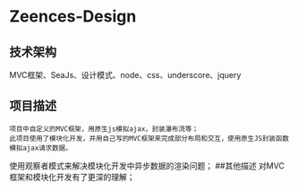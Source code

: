 # Zeences-Design
## 技术架构
MVC框架、SeaJs、设计模式、node、css、underscore、jquery
## 项目描述
    项目中自定义的MVC框架，用原生js模拟ajax，封装瀑布流等；
    此项目使用了模块化开发，并用自己写的MVC框架来完成部分布局和交互，使用原生JS封装函数模拟ajax请求数据。
使用观察者模式来解决模块化开发中异步数据的渲染问题；
##其他描述
对MVC框架和模块化开发有了更深的理解；
